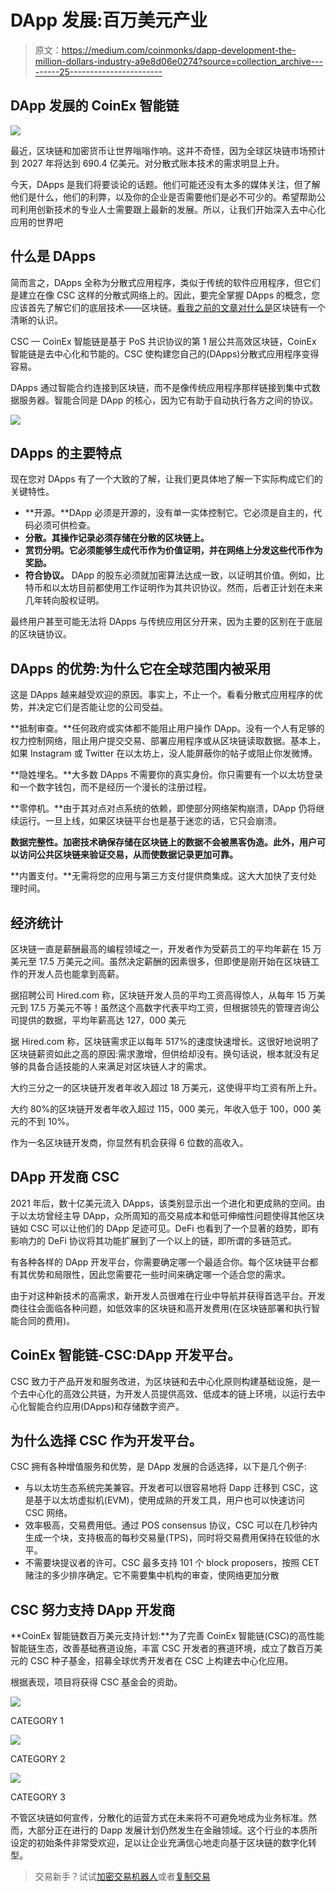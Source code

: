 # DApp 发展:百万美元产业

> 原文：<https://medium.com/coinmonks/dapp-development-the-million-dollars-industry-a9e8d06e0274?source=collection_archive---------25----------------------->

## DApp 发展的 CoinEx 智能链

![](img/f816031c71d9f8da945fdaa7a2a9b801.png)

最近，区块链和加密货币让世界嗡嗡作响。这并不奇怪，因为全球区块链市场预计到 2027 年将达到 690.4 亿美元。对分散式账本技术的需求明显上升。

今天，DApps 是我们将要谈论的话题。他们可能还没有太多的媒体关注，但了解他们是什么，他们的利弊，以及你的企业是否需要他们是必不可少的。希望帮助公司利用创新技术的专业人士需要跟上最新的发展。所以，让我们开始深入去中心化应用的世界吧

## 什么是 DApps

简而言之，DApps 全称为分散式应用程序，类似于传统的软件应用程序，但它们是建立在像 CSC 这样的分散式网络上的。因此，要完全掌握 DApps 的概念，您应该首先了解它们的底层技术——区块链。[看我之前的文章对什么是](/coinmonks/csc-an-efficient-blockchain-technology-for-smart-and-secure-applications-a944a5d0ce89)区块链有一个清晰的认识。

CSC — CoinEx 智能链是基于 PoS 共识协议的第 1 层公共高效区块链，CoinEx 智能链是去中心化和节能的。CSC 使构建您自己的(DApps)分散式应用程序变得容易。

DApps 通过智能合约连接到区块链，而不是像传统应用程序那样链接到集中式数据服务器。智能合同是 DApp 的核心，因为它有助于自动执行各方之间的协议。

![](img/93d5ee7a006cdc9e2c68ffc9c9f61f19.png)

## DApps 的主要特点

现在您对 DApps 有了一个大致的了解，让我们更具体地了解一下实际构成它们的关键特性。

*   **开源。**DApp 必须是开源的，没有单一实体控制它。它必须是自主的，代码必须可供检查。
*   **分散。其操作记录必须存储在分散的区块链上。**
*   **赏罚分明。它必须能够生成代币作为价值证明，并在网络上分发这些代币作为奖励。**
*   **符合协议。** DApp 的股东必须就加密算法达成一致，以证明其价值。例如，比特币和以太坊目前都使用工作证明作为其共识协议。然而，后者正计划在未来几年转向股权证明。

最终用户甚至可能无法将 DApps 与传统应用区分开来，因为主要的区别在于底层的区块链协议。

## DApps 的优势:为什么它在全球范围内被采用

这是 DApps 越来越受欢迎的原因。事实上，不止一个。看看分散式应用程序的优势，并决定它们是否能让您的公司受益。

**抵制审查。**任何政府或实体都不能阻止用户操作 DApp。没有一个人有足够的权力控制网络，阻止用户提交交易、部署应用程序或从区块链读取数据。基本上，如果 Instagram 或 Twitter 在以太坊上，没人能屏蔽你的帖子或阻止你发微博。

**隐姓埋名。**大多数 DApps 不需要你的真实身份。你只需要有一个以太坊登录和一个数字钱包，而不是经历一个漫长的注册过程。

**零停机。**由于其对点对点系统的依赖，即使部分网络架构崩溃，DApp 仍将继续运行。一旦上线，如果区块链平台也是基于迷恋的话，它只会崩溃。

**数据完整性。加密技术确保存储在区块链上的数据不会被黑客伪造。此外，用户可以访问公共区块链来验证交易，从而使数据记录更加可靠。**

**内置支付。**无需将您的应用与第三方支付提供商集成。这大大加快了支付处理时间。

## 经济统计

区块链一直是薪酬最高的编程领域之一，开发者作为受薪员工的平均年薪在 15 万美元至 17.5 万美元之间。虽然决定薪酬的因素很多，但即使是刚开始在区块链工作的开发人员也能拿到高薪。

据招聘公司 Hired.com 称，区块链开发人员的平均工资高得惊人，从每年 15 万美元到 17.5 万美元不等！虽然这个高数字代表平均工资，但根据领先的管理咨询公司提供的数据，平均年薪高达 127，000 美元

据 Hired.com 称，区块链需求正以每年 517%的速度快速增长。这很好地说明了区块链薪资如此之高的原因:需求激增，但供给却没有。换句话说，根本就没有足够的具备合适技能的人来满足对区块链人才的需求。

大约三分之一的区块链开发者年收入超过 18 万美元，这使得平均工资有所上升。

大约 80%的区块链开发者年收入超过 115，000 美元，年收入低于 100，000 美元的不到 10%。

作为一名区块链开发商，你显然有机会获得 6 位数的高收入。

## DApp 开发商 CSC

2021 年后，数十亿美元流入 DApps，该类别显示出一个进化和更成熟的空间。由于以太坊曾经主导 DApp，众所周知的高交易成本和低可伸缩性问题使得其他区块链如 CSC 可以让他们的 DApp 足迹可见。DeFi 也看到了一个显著的趋势，即有影响力的 DeFi 协议将其功能扩展到了一个以上的链，即所谓的多链范式。

有各种各样的 DApp 开发平台，你需要确定哪一个最适合你。每个区块链平台都有其优势和局限性，因此您需要花一些时间来确定哪一个适合您的需求。

由于对这种新技术的高需求，新开发人员很难在行业中导航并获得首选平台。开发商往往会面临各种问题，如低效率的区块链和高开发费用(在区块链部署和执行智能合同的费用)。

## CoinEx 智能链-CSC:DApp 开发平台。

CSC 致力于产品开发和服务改进，为区块链和去中心化原则构建基础设施，是一个去中心化的高效公共链，为开发人员提供高效、低成本的链上环境，以运行去中心化智能合约应用(DApps)和存储数字资产。

## 为什么选择 CSC 作为开发平台。

CSC 拥有各种增值服务和优势，是 DApp 发展的合适选择，以下是几个例子:

*   与以太坊生态系统完美兼容。开发者可以很容易地将 Dapp 迁移到 CSC，这是基于以太坊虚拟机(EVM)，使用成熟的开发工具，用户也可以快速访问 CSC 网络。
*   效率极高，交易费用低。通过 POS consensus 协议，CSC 可以在几秒钟内生成一个块，支持极高的每秒交易量(TPS)，同时将交易费用保持在较低的水平。
*   不需要块提议者的许可。CSC 最多支持 101 个 block proposers，按照 CET 赌注的多少排序确定。它不需要集中机构的审查，使网络更加分散

## CSC 努力支持 DApp 开发商

**CoinEx 智能链数百万美元支持计划:**为了完善 CoinEx 智能链(CSC)的高性能智能链生态，改善基础赛道设施，丰富 CSC 开发者的赛道环境，成立了数百万美元的 CSC 种子基金，招募全球优秀开发者在 CSC 上构建去中心化应用。

根据表现，项目将获得 CSC 基金会的资助。

![](img/8b36a5837806da0e861bd13faf49e4e6.png)

CATEGORY 1

![](img/bb4236cfaf6eab300ccb28c95b0ad3b3.png)

CATEGORY 2

![](img/c62c8ae5df9cace4eb230e9d7e8b7cb9.png)

CATEGORY 3

不管区块链如何宣传，分散化的运营方式在未来将不可避免地成为业务标准。然而，大部分正在进行的 Dapp 发展计划仍然发生在金融领域。这个行业的本质所设定的初始条件非常受欢迎，足以让企业充满信心地走向基于区块链的数字化转型。

> 交易新手？试试[加密交易机器人](/coinmonks/crypto-trading-bot-c2ffce8acb2a)或者[复制交易](/coinmonks/top-10-crypto-copy-trading-platforms-for-beginners-d0c37c7d698c)